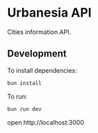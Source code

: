 # Urbanesia API

Cities information API.

## Development

To install dependencies:

```sh
bun install
```

To run:

```sh
bun run dev
```

open http://localhost:3000
